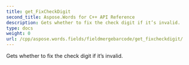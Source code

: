 ```yaml
---
title: get_FixCheckDigit
second_title: Aspose.Words for C++ API Reference
description: Gets whether to fix the check digit if it’s invalid. 
type: docs
weight: 0
url: /cpp/aspose.words.fields/fieldmergebarcode/get_fixcheckdigit/
---
```


Gets whether to fix the check digit if it’s invalid. 

